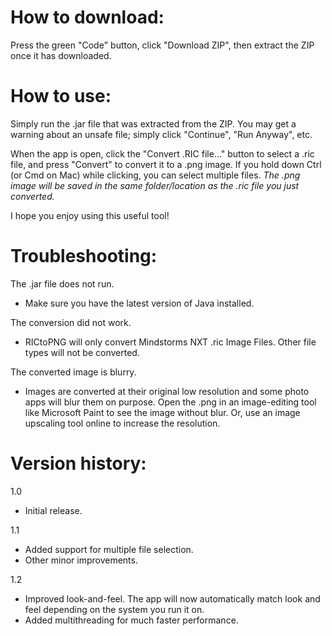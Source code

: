 # How to download:
Press the green "Code" button, click "Download ZIP", then extract the ZIP once it has downloaded.

# How to use:
Simply run the .jar file that was extracted from the ZIP. You may get a warning about an unsafe file; simply click "Continue", "Run Anyway", etc.

When the app is open, click the "Convert .RIC file..." button to select a .ric file, and press "Convert" to convert it to a .png image. If you hold down Ctrl (or Cmd on Mac) while clicking, you can select multiple files. *The .png image will be saved in the same folder/location as the .ric file you just converted.*

I hope you enjoy using this useful tool!

# Troubleshooting:
The .jar file does not run.
-  Make sure you have the latest version of Java installed.

The conversion did not work.
- RICtoPNG will only convert Mindstorms NXT .ric Image Files. Other file types will not be converted.

The converted image is blurry.
- Images are converted at their original low resolution and some photo apps will blur them on purpose. Open the .png in an image-editing tool like Microsoft Paint to see the image without blur. Or, use an image upscaling tool online to increase the resolution.

# Version history:
1.0
- Initial release.

1.1
- Added support for multiple file selection.
- Other minor improvements.

1.2
- Improved look-and-feel. The app will now automatically match look and feel depending on the system you run it on.
- Added multithreading for much faster performance.

